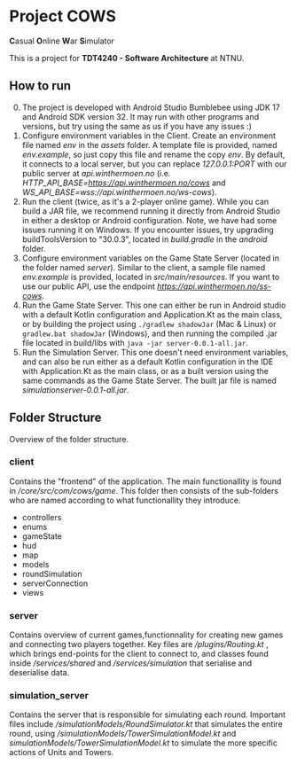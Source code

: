 # Project COWS

**C**asual
**O**nline
**W**ar
**S**imulator

This is a project for **TDT4240 - Software Architecture** at NTNU.

## How to run

0. The project is developed with Android Studio Bumblebee using JDK 17 and Android SDK version 32. It may run with other programs and versions, but try using the same as us if you have any issues :)
1. Configure environment variables in the Client. Create an environment file named _env_ in the _assets_ folder. A template file is provided, named _env.example_, so just copy this file and rename the copy _env_. By default, it connects to a local server, but you can replace _127.0.0.1:PORT_ with our public server at _api.winthermoen.no_ (i.e. _HTTP_API_BASE=https://api.winthermoen.no/cows_ and _WS_API_BASE=wss://api.winthermoen.no/ws-cows_). 
2. Run the client (twice, as it's a 2-player online game). While you can build a JAR file, we recommend running it directly from Android Studio in either a desktop or Android configuration. Note, we have had some issues running it on Windows. If you encounter issues, try upgrading buildToolsVersion to "30.0.3", located in _build.gradle_ in the _android_ folder. 
3. Configure environment variables on the Game State Server (located in the folder named _server_). Similar to the client, a sample file named _env.example_ is provided, located in _src/main/resources_. If you want to use our public API, use the endpoint _https://api.winthermoen.no/ss-cows_.
4. Run the Game State Server. This one can either be run in Android studio with a default Kotlin configuration and Application.Kt as the main class, or by building the project using ```./gradlew shadowJar``` (Mac & Linux) or ```gradlew.bat shadowJar``` (Windows), and then running the compiled .jar file located in build/libs with ```java -jar server-0.0.1-all.jar```.
5. Run the Simulation Server. This one doesn't need environment variables, and can also be run either as a default Kotlin configuration in the IDE with Application.Kt as the main class, or as a built version using the same commands as the Game State Server. The built jar file is named _simulationserver-0.0.1-all.jar_.

## Folder Structure
Overview of the folder structure.

### client
Contains the "frontend" of the application. The main functionallity is found in _/core/src/com/cows/game_. This folder then consists of the sub-folders who are named according to what functionallity they introduce. 
* controllers
* enums
* gameState
* hud
* map
* models
* roundSimulation
* serverConnection
* views

### server

Contains overview of current games,functionnality for creating new games and connecting two players together. Key files are _/plugins/Routing.kt_ , which brings end-points for the client to connect to, and classes found inside _/services/shared_ and _/services/simulation_ that serialise and deserialise data. 


### simulation_server

Contains the server that is responsible for simulating each round. Important files include _/simulationModels/RoundSimulator.kt_  that simulates the entire round, using _/simulationModels/TowerSimulationModel.kt_ and _simulationModels/TowerSimulationModel.kt_ to simulate the more specific actions of Units and Towers.